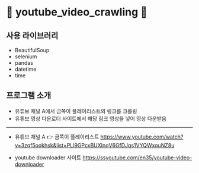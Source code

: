 # 🎀 youtube_video_crawling 🎀 

## 사용 라이브러리
+ BeautifulSoup
+ selenium
+ pandas
+ datetime
+ time


## 프로그램 소개 
+ 유튜브 채널 A에서 금쪽이 플레이리스트의 링크를 크롤링
+ 유튜브 영상 다운로더 사이트에서 해당 링크 영상을 넣어 영상 다운받음

<hr/>

+ 유튜브 채널 A 👉 금쪽이 플레이리스트
https://www.youtube.com/watch?v=3zqf5oqkhsk&list=PLl9GPcxBUXInqV6GfDJqs1VYQWxquNZ8u


+ youtube downloader 사이트
https://ssyoutube.com/en35/youtube-video-downloader
